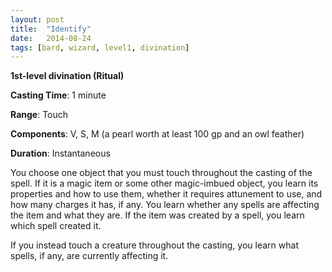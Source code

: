 ```yaml
---
layout: post
title:  "Identify"
date:   2014-08-24
tags: [bard, wizard, level1, divination]
---
```


**1st-level divination (Ritual)**

**Casting Time**: 1 minute

**Range**: Touch

**Components**: V, S, M (a pearl worth at least 100 gp and an owl feather)

**Duration**: Instantaneous

You choose one object that you must touch throughout the casting of the spell. If it is a magic item or some other magic-imbued object, you learn its properties and how to use them, whether it requires attunement to use, and how many charges it has, if any. You learn whether any spells are affecting the item and what they are. If the item was created by a spell, you learn which spell created it.

If you instead touch a creature throughout the casting, you learn what spells, if any, are currently affecting it.
